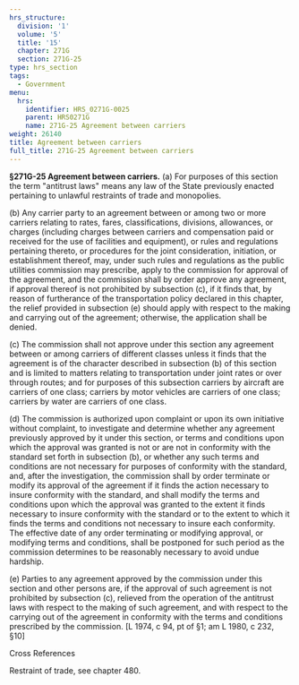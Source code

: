 ```yaml
---
hrs_structure:
  division: '1'
  volume: '5'
  title: '15'
  chapter: 271G
  section: 271G-25
type: hrs_section
tags:
  - Government
menu:
  hrs:
    identifier: HRS_0271G-0025
    parent: HRS0271G
    name: 271G-25 Agreement between carriers
weight: 26140
title: Agreement between carriers
full_title: 271G-25 Agreement between carriers
---
```

**§271G-25 Agreement between carriers.** (a) For purposes of this section the term "antitrust laws" means any law of the State previously enacted pertaining to unlawful restraints of trade and monopolies.

(b) Any carrier party to an agreement between or among two or more carriers relating to rates, fares, classifications, divisions, allowances, or charges (including charges between carriers and compensation paid or received for the use of facilities and equipment), or rules and regulations pertaining thereto, or procedures for the joint consideration, initiation, or establishment thereof, may, under such rules and regulations as the public utilities commission may prescribe, apply to the commission for approval of the agreement, and the commission shall by order approve any agreement, if approval thereof is not prohibited by subsection (c), if it finds that, by reason of furtherance of the transportation policy declared in this chapter, the relief provided in subsection (e) should apply with respect to the making and carrying out of the agreement; otherwise, the application shall be denied.

(c) The commission shall not approve under this section any agreement between or among carriers of different classes unless it finds that the agreement is of the character described in subsection (b) of this section and is limited to matters relating to transportation under joint rates or over through routes; and for purposes of this subsection carriers by aircraft are carriers of one class; carriers by motor vehicles are carriers of one class; carriers by water are carriers of one class.

(d) The commission is authorized upon complaint or upon its own initiative without complaint, to investigate and determine whether any agreement previously approved by it under this section, or terms and conditions upon which the approval was granted is not or are not in conformity with the standard set forth in subsection (b), or whether any such terms and conditions are not necessary for purposes of conformity with the standard, and, after the investigation, the commission shall by order terminate or modify its approval of the agreement if it finds the action necessary to insure conformity with the standard, and shall modify the terms and conditions upon which the approval was granted to the extent it finds necessary to insure conformity with the standard or to the extent to which it finds the terms and conditions not necessary to insure each conformity. The effective date of any order terminating or modifying approval, or modifying terms and conditions, shall be postponed for such period as the commission determines to be reasonably necessary to avoid undue hardship.

(e) Parties to any agreement approved by the commission under this section and other persons are, if the approval of such agreement is not prohibited by subsection (c), relieved from the operation of the antitrust laws with respect to the making of such agreement, and with respect to the carrying out of the agreement in conformity with the terms and conditions prescribed by the commission. [L 1974, c 94, pt of §1; am L 1980, c 232, §10]

Cross References

Restraint of trade, see chapter 480.